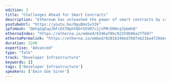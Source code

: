 ```yaml
---
edition: 3
title: "Challenges Ahead for Smart Contracts"
description: "Ethereum has unleashed the power of smart contracts by creating a massively distributed, resilient, and replicated computing platform. In this talk, I will discuss the three challenges I see ahead for Ethereum, go over known techniques for addressing them, and will identify the future work that needs to be done because of the unique challenges faced by the Ethereum platform. First, we’ll talk about scale, touch upon known techniques for scaling on- and off-chain. Next, we’ll talk about program verification, what it can do, and why it is not the panacea that many people make out to be. In particular, I’ll talk about the kinds of smart contract properties that we know how to ascertain, versus the kinds of smart contract properties that we would ideally like to verify, and discuss the gap between the two. Finally, I’ll talk about the next frontier involving private data and private computation on a public blockchain, a combination thought to be impossible by some, and describe how we can achieve it with the help of secure hardware."
youtubeUrl: "https://youtu.be/QguQmsSv33k"
ipfsHash: "QmYgSgEupJbFcEX7HphY6DrG5VD7c1jtPMrEN9cq7pbmhQ"
ethernaIndex: "https://etherna.io/embed/6346af8bc02259b06a2ffb97"
ethernaPermalink: "https://etherna.io/embed/02016348ed7b07eb21ba4726deeaae18d054ceca40895535eeb3fe90efa999ee"
duration: 2240
expertise: "Advanced"
type: "Talk"
track: "Developer Infrastructure"
keywords: []
tags: ['Developer Infrastructure']
speakers: ['Emin Gün Sirer']
---
```

